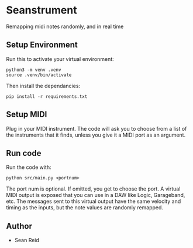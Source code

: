# Seanstrument
Remapping midi notes randomly, and in real time

## Setup Environment
Run this to activate your virtual environment:
```
python3 -m venv .venv
source .venv/bin/activate
```

Then install the dependancies:
```
pip install -r requirements.txt
```

## Setup MIDI
Plug in your MIDI instrument. The code will ask you to choose from a list of the instruments that it finds, unless you give it a MIDI port as an argument.

## Run code
Run the code with:
```
python src/main.py <portnum>
```

The port num is optional. If omitted, you get to choose the port. A virtual MIDI output is exposed that you can use in a DAW like Logic, Garageband, etc. The messages sent to this virtual output have the same velocity and timing as the inputs, but the note values are randomly remapped.

## Author
* Sean Reid
